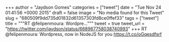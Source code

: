 
+++
author = "Jaydson Gomes"
categories = ["tweet"]
date = "Tue Nov 24 01:41:56 +0000 2015"
draft = false
image = "No media found for this Tweet"
slug = "680509f9dd735d01832d61357303fd8ce0ffef33"
tags = ["tweet"]
title = """RT @felipenmoura: Wordpre..."""
tweet = true
tweet_url = "https://twitter.com/jaydson/status/668967758038740993"
+++
RT @felipenmoura: Wordpress, now in NodeJS for you https://t.co/oGqesdfsrf
